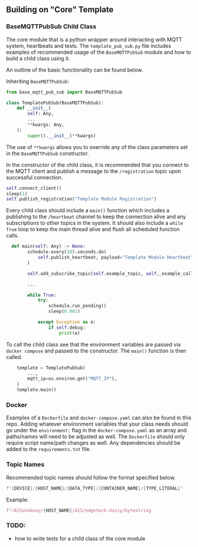 ## Building on "Core" Template

### BaseMQTTPubSub Child Class

The core module that is a python wrapper around interacting with MQTT system, heartbeats and tests. The `template_pub_sub.py` file includes examples of recommended usage of the `BaseMQTTPubSub` module and how to build a child class using it. 

An outline of the basic functionality can be found below.

Inheriting `BaseMQTTPubSub`:
```python
from base_mqtt_pub_sub import BaseMQTTPubSub

class TemplatePubSub(BaseMQTTPubSub):
    def __init__(
        self: Any,
        ...
        **kwargs: Any,
    ):
        super().__init__(**kwargs)
```
The use of `**kwargs` allows you to override any of the class parameters set in the `BaseMQTTPubSub` constructor. 

In the constructor of the child class, it is recommended that you connect to the MQTT client and publish a message to the `/registration` topic upon successful connection.
```python
self.connect_client()
sleep(1)
self.publish_registration("Template Module Registration")
```

Every child class should include a `main()` function which includes a publishing to the `/heartbeat` channel to keep the connection alive and any subscriptions to other topics in the system. It should also include a `while True` loop to keep the main thread alive and flush all scheduled function calls.
```python
  def main(self: Any) -> None:
        schedule.every(10).seconds.do(
            self.publish_heartbeat, payload="Template Module Heartbeat"
        )

        self.add_subscribe_topic(self.example_topic, self._example_callback)

        ...

        while True:
            try:
                schedule.run_pending()
                sleep(0.001)

            except Exception as e:
                if self.debug:
                    print(e)
```

To call the child class see that the environment variables are passed via `docker compose` and passed to the constructor. The `main()` function is then called.

```python
    template = TemplatePubSub(
        ...,
        mqtt_ip=os.environ.get("MQTT_IP"),
    )
    template.main()
```

### Docker

Examples of a `Dockerfile` and `docker-compose.yaml` can also be found in this repo. Adding whatever environment variables that your class needs should go under the `environment:` flag in the `docker-compose.yaml` as an array and paths/names will need to be adjusted as well. The `Dockerfile` should only require script name/path changes as well. Any dependencies should be added to the `requirements.txt` file.

### Topic Names

Recommended topic names should follow the format specified below.

```python
f"{DEVICE}/{HOST_NAME}/{DATA_TYPE}/{CONTAINER_NAME}/{TYPE_LITERAL}"
```

Example:
```python
f"/AISonobuoy/{HOST_NAME}/AIS/edgetech-daisy/bytestring
```

### TODO:
 
 - how to write tests for a child class of the core module